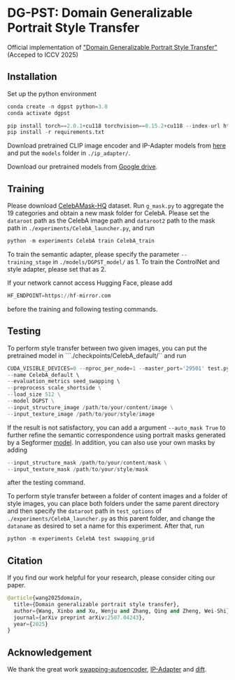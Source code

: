 # DG-PST: Domain Generalizable Portrait Style Transfer
Official implementation of ["Domain Generalizable Portrait Style Transfer"](https://arxiv.org/pdf/2507.04243) (Acceped to ICCV 2025)


## Installation
Set up the python environment
``` python
conda create -n dgpst python=3.8
conda activate dgpst

pip install torch==2.0.1+cu118 torchvision==0.15.2+cu118 --index-url https://download.pytorch.org/whl/cu118
pip install -r requirements.txt
```

Download pretrained CLIP image encoder and IP-Adapter models from [here](https://huggingface.co/h94/IP-Adapter/tree/main) and put the ```models``` folder in ```./ip_adapter/```.

Download our pretrained models from [Google drive](https://drive.google.com/drive/folders/1Nj_0tKl-Y76cOnl1BsMqlIBYNlW10TDo?usp=drive_link).

## Training

Please download [CelebAMask-HQ](https://github.com/switchablenorms/CelebAMask-HQ) dataset. Run ```g_mask.py``` to aggregate the 19 categories and obtain a new mask folder for CelebA. Please set the ```dataroot``` path as the CelebA image path and ```dataroot2``` path to the mask path in ```./experiments/CelebA_launcher.py```, and run

``` python
python -m experiments CelebA train CelebA_train
```
To train the semantic adapter, please specify the parameter ```--training_stage``` in ```./models/DGPST_model/``` as 1.
To train the ControlNet and style adapter, please set that as 2.


If your network cannot access Hugging Face, please add 
``` python
HF_ENDPOINT=https://hf-mirror.com
```
before the training and following testing commands.

## Testing
To perform style transfer between two given images, you can put the pretrained model in ```./checkpoints/CelebA_default/`` and run 
``` python
CUDA_VISIBLE_DEVICES=0 --nproc_per_node=1 --master_port='29501' test.py \ 
--name CelebA_default \ 
--evaluation_metrics seed_swapping \ 
--preprocess scale_shortside \
--load_size 512 \
--model DGPST \
--input_structure_image /path/to/your/content/image \
--input_texture_image /path/to/your/style/image
```
If the result is not satisfactory, you can add a argument ```--auto_mask True``` to further refine the semantic correspondence using portrait masks generated by a Segformer [model](https://huggingface.co/jonathandinu/face-parsing). In addition, you can also use your own masks by adding
``` python
--input_structure_mask /path/to/your/content/mask \
--input_texture_mask /path/to/your/style/mask
```
after the testing command.

To perform style transfer between a folder of content images and a folder of style images, you can place both folders under the same parent directory and then specify the ```dataroot``` path in ```test_options``` of ```./experiments/CelebA_launcher.py``` as this parent folder, and change the ```dataname``` as desired to set a name for this experiment. After that, run

``` python
python -m experiments CelebA test swapping_grid
```

## Citation
If you find our work helpful for your research, please consider citing our paper.
``` python
@article{wang2025domain,
  title={Domain generalizable portrait style transfer},
  author={Wang, Xinbo and Xu, Wenju and Zhang, Qing and Zheng, Wei-Shi},
  journal={arXiv preprint arXiv:2507.04243},
  year={2025}
}
```
## Acknowledgement
We thank the great work [swapping-autoencoder](https://github.com/taesungp/swapping-autoencoder-pytorch), [IP-Adapter](https://github.com/tencent-ailab/IP-Adapter) and [dift](https://github.com/Tsingularity/dift).
